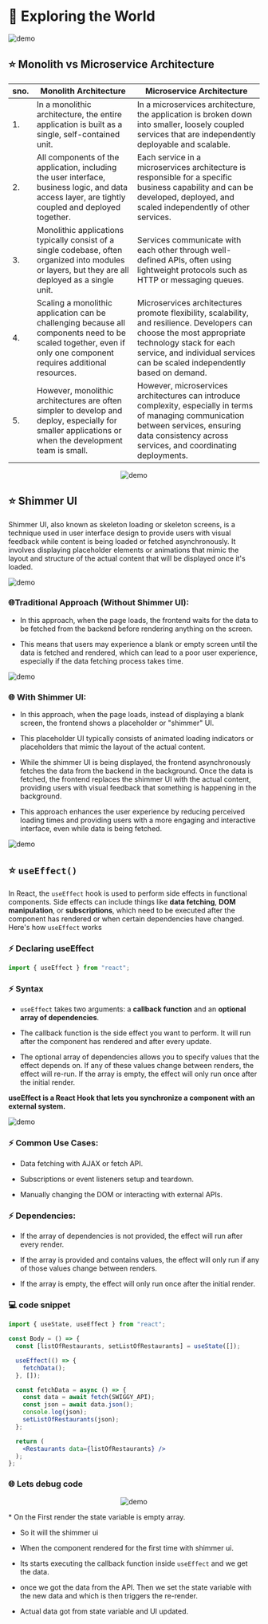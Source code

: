 # 📍 Exploring the World

![demo](https://miro.medium.com/v2/resize:fit:1400/1*GJiR7jC07hARQ1WogY1Ffg.jpeg)

## ⭐ Monolith vs Microservice Architecture

| sno. | Monolith Architecture                                                                                                                                            | Microservice Architecture                                                                                                                                                                                                        |
| ---- | ---------------------------------------------------------------------------------------------------------------------------------------------------------------- | -------------------------------------------------------------------------------------------------------------------------------------------------------------------------------------------------------------------------------- |
| 1.   | In a monolithic architecture, the entire application is built as a single, self-contained unit.                                                                  | In a microservices architecture, the application is broken down into smaller, loosely coupled services that are independently deployable and scalable.                                                                           |
| 2.   | All components of the application, including the user interface, business logic, and data access layer, are tightly coupled and deployed together.               | Each service in a microservices architecture is responsible for a specific business capability and can be developed, deployed, and scaled independently of other services.                                                       |
| 3.   | Monolithic applications typically consist of a single codebase, often organized into modules or layers, but they are all deployed as a single unit.              | Services communicate with each other through well-defined APIs, often using lightweight protocols such as HTTP or messaging queues.                                                                                              |
| 4.   | Scaling a monolithic application can be challenging because all components need to be scaled together, even if only one component requires additional resources. | Microservices architectures promote flexibility, scalability, and resilience. Developers can choose the most appropriate technology stack for each service, and individual services can be scaled independently based on demand. |
| 5.   | However, monolithic architectures are often simpler to develop and deploy, especially for smaller applications or when the development team is small.            | However, microservices architectures can introduce complexity, especially in terms of managing communication between services, ensuring data consistency across services, and coordinating deployments.                          |

<div align="center">

![demo](https://miro.medium.com/v2/resize:fit:828/format:webp/1*bDI_1EtHO8iJR5pSwiWelw.png)

</div>

## ⭐ Shimmer UI

Shimmer UI, also known as skeleton loading or skeleton screens, is a technique used in user interface design to provide users with visual feedback while content is being loaded or fetched asynchronously. It involves displaying placeholder elements or animations that mimic the layout and structure of the actual content that will be displayed once it's loaded.

![demo](/assets/demo27.png)

### 🌐Traditional Approach (Without Shimmer UI):

- In this approach, when the page loads, the frontend waits for the data to be fetched from the backend before rendering anything on the screen.

- This means that users may experience a blank or empty screen until the data is fetched and rendered, which can lead to a poor user experience, especially if the data fetching process takes time.

![demo](/assets/demo28.png)

### 🌐 With Shimmer UI:

- In this approach, when the page loads, instead of displaying a blank screen, the frontend shows a placeholder or "shimmer" UI.

- This placeholder UI typically consists of animated loading indicators or placeholders that mimic the layout of the actual content.

- While the shimmer UI is being displayed, the frontend asynchronously fetches the data from the backend in the background.
  Once the data is fetched, the frontend replaces the shimmer UI with the actual content, providing users with visual feedback that something is happening in the background.

- This approach enhances the user experience by reducing perceived loading times and providing users with a more engaging and interactive interface, even while data is being fetched.

![demo](/assets/demo29.png)

## ⭐ `useEffect()`

In React, the `useEffect` hook is used to perform side effects in functional components. Side effects can include things like **data fetching**, **DOM manipulation**, or **subscriptions**, which need to be executed after the component has rendered or when certain dependencies have changed. Here's how `useEffect` works

### ⚡ Declaring useEffect

```jsx
import { useEffect } from "react";
```

### ⚡ Syntax

- `useEffect` takes two arguments: a **callback function** and an **optional array of dependencies**.

- The callback function is the side effect you want to perform. It will run after the component has rendered and after every update.

- The optional array of dependencies allows you to specify values that the effect depends on. If any of these values change between renders, the effect will re-run. If the array is empty, the effect will only run once after the initial render.

**useEffect is a React Hook that lets you synchronize a component with an external system.**

![demo](/assets/demo30.png)

### ⚡ Common Use Cases:

- Data fetching with AJAX or fetch API.

- Subscriptions or event listeners setup and teardown.

- Manually changing the DOM or interacting with external APIs.

### ⚡ Dependencies:

- If the array of dependencies is not provided, the effect will run after every render.

- If the array is provided and contains values, the effect will only run if any of those values change between renders.

- If the array is empty, the effect will only run once after the initial render.

### 💻 code snippet

```jsx
import { useState, useEffect } from "react";

const Body = () => {
  const [listOfRestaurants, setListOfRestaurants] = useState([]);

  useEffect(() => {
    fetchData();
  }, []);

  const fetchData = async () => {
    const data = await fetch(SWIGGY_API);
    const json = await data.json();
    console.log(json);
    setListOfRestaurants(json);
  };

  return (
    <Restaurants data={listOfRestaurants} />
  );
};
```

### 🌐 Lets debug code

<div align="center">

![demo](/assets/demo35.gif)


</div>
* On the First render the state variable is empty array.

* So it will the shimmer ui

* When the component rendered for the first time with shimmer ui.

* Its starts executing the callback function inside `useEffect` and we get the data.

* once we got the data from the API. Then we set the state variable with the new data and which is then triggers the re-render.

* Actual data got from state variable and UI updated.